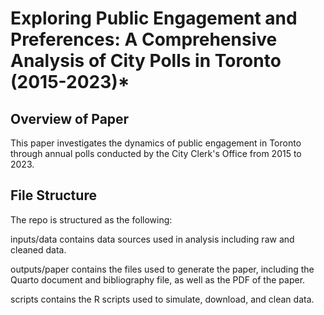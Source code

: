 # Exploring Public Engagement and Preferences: A Comprehensive Analysis of City Polls in Toronto (2015-2023)*

## Overview of Paper

This paper investigates the dynamics of public engagement in Toronto through annual polls conducted by the City Clerk's Office from 2015 to 2023.

## File Structure

The repo is structured as the following:

inputs/data contains data sources used in analysis including raw and cleaned data.

outputs/paper contains the files used to generate the paper, including the Quarto document and bibliography file, as well as the PDF of the paper.

scripts contains the R scripts used to simulate, download, and clean data.